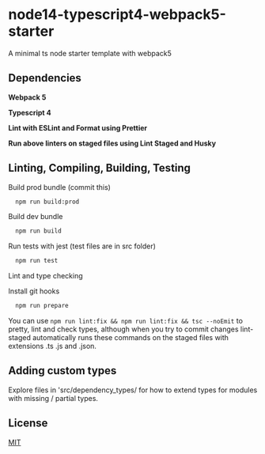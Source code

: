 
# node14-typescript4-webpack5-starter

A minimal ts node starter template with webpack5
## Dependencies

**Webpack 5**

**Typescript 4**

**Lint with ESLint and Format using Prettier**

**Run above linters on staged files using Lint Staged and Husky**
## Linting, Compiling, Building, Testing

Build prod bundle (commit this)

```bash
  npm run build:prod
```
Build dev bundle

```bash
  npm run build
```

Run tests with jest (test files are in src folder)

```bash
  npm run test
```

Lint and type checking

Install git hooks

```bash
  npm run prepare
```

You can use ```npm run lint:fix && npm run lint:fix && tsc --noEmit``` to pretty, lint and check types, although when you try to commit changes lint-staged automatically runs these commands on the staged files with extensions .ts .js and .json.

## Adding custom types

Explore files in 'src/dependency_types/ for how to extend types for modules with missing / partial types.

  
## License

[MIT](https://choosealicense.com/licenses/mit/)